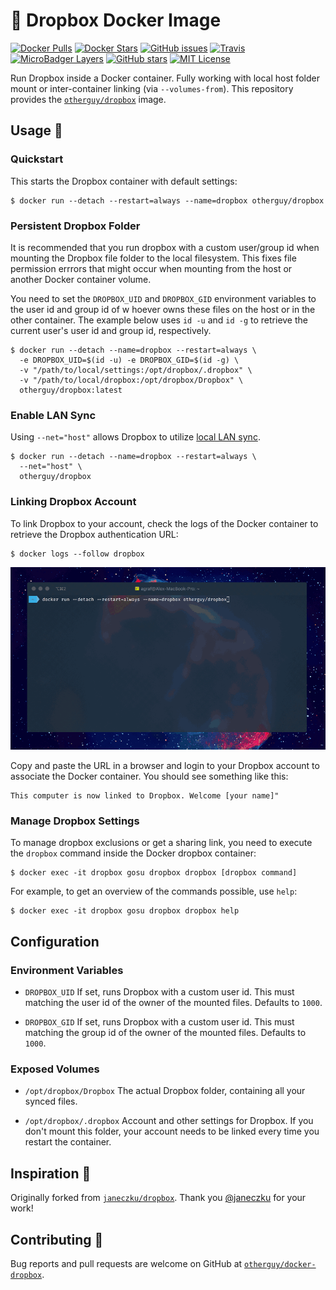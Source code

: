 # 🐳 Dropbox Docker Image

[![Docker Pulls](https://img.shields.io/docker/pulls/otherguy/dropbox)][dockerhub]
[![Docker Stars](https://img.shields.io/docker/stars/otherguy/dropbox)][dockerhub]
[![GitHub issues](https://img.shields.io/github/issues/otherguy/docker-dropbox)][issues]
[![Travis](https://img.shields.io/travis/com/otherguy/docker-dropbox)][travis]
[![MicroBadger Layers](https://img.shields.io/microbadger/layers/otherguy/docker-dropbox)][microbadger]
[![GitHub stars](https://img.shields.io/github/stars/otherguy/docker-dropbox?color=violet)][stargazers]
[![MIT License](https://img.shields.io/github/license/otherguy/docker-dropbox?color=orange)][license]

[dockerhub]: https://hub.docker.com/r/otherguy/dropbox/
[license]: https://tldrlegal.com/license/mit-license
[travis]: https://travis-ci.com/otherguy/docker-dropbox
[microbadger]: https://microbadger.com/images/otherguy/dropbox
[stargazers]: https://github.com/otherguy/docker-dropbox/stargazers
[issues]: https://github.com/otherguy/docker-dropbox/issues

Run Dropbox inside a Docker container. Fully working with local host folder mount or inter-container linking
(via `--volumes-from`). This repository provides the [`otherguy/dropbox`][dockerhub] image.

## Usage 🚀

### Quickstart

This starts the Dropbox container with default settings:

    $ docker run --detach --restart=always --name=dropbox otherguy/dropbox

### Persistent Dropbox Folder

It is recommended that you run dropbox with a custom user/group id when mounting the Dropbox file folder
to the local filesystem. This fixes file permission errrors that might occur when mounting from the host
or another Docker container volume.

You need to set the `DROPBOX_UID` and `DROPBOX_GID` environment variables to the user id and group id of w
hoever owns these files on the host or in the other container. The example below uses `id -u` and `id -g`
to retrieve the current user's user id and group id, respectively.

    $ docker run --detach --name=dropbox --restart=always \
      -e DROPBOX_UID=$(id -u) -e DROPBOX_GID=$(id -g) \
      -v "/path/to/local/settings:/opt/dropbox/.dropbox" \
      -v "/path/to/local/dropbox:/opt/dropbox/Dropbox" \
      otherguy/dropbox:latest

### Enable LAN Sync

Using `--net="host"` allows Dropbox to utilize
[local LAN sync](https://help.dropbox.com/installs-integrations/sync-uploads/lan-sync-overview).

    $ docker run --detach --name=dropbox --restart=always \
      --net="host" \
      otherguy/dropbox

### Linking Dropbox Account

To link Dropbox to your account, check the logs of the Docker container to retrieve the Dropbox authentication
URL:

    $ docker logs --follow dropbox

![Dropbox Account Linking](dropbox.gif)

Copy and paste the URL in a browser and login to your Dropbox account to associate the Docker container. You
should see something like this:

    This computer is now linked to Dropbox. Welcome [your name]"

### Manage Dropbox Settings

To manage dropbox exclusions or get a sharing link, you need to execute the `dropbox` command inside the
Docker dropbox container:

    $ docker exec -it dropbox gosu dropbox dropbox [dropbox command]

For example, to get an overview of the commands possible, use `help`:

    $ docker exec -it dropbox gosu dropbox dropbox help

## Configuration

### Environment Variables

- `DROPBOX_UID`
If set, runs Dropbox with a custom user id. This must matching the user id of the owner of the mounted
files. Defaults to `1000`.

- `DROPBOX_GID`
If set, runs Dropbox with a custom user id. This must matching the group id of the owner of the mounted
files. Defaults to `1000`.

### Exposed Volumes

- `/opt/dropbox/Dropbox`
The actual Dropbox folder, containing all your synced files.

- `/opt/dropbox/.dropbox`
Account and other settings for Dropbox. If you don't mount this folder, your account needs to be linked
every time you restart the container.

## Inspiration 💅

Originally forked from [`janeczku/dropbox`](https://hub.docker.com/r/janeczku/dropbox/). Thank you
[@janeczku](https://github.com/janeczku) for your work!

## Contributing 🚧

Bug reports and pull requests are welcome on GitHub at [`otherguy/docker-dropbox`](https://github.com/otherguy/docker-dropbox).
